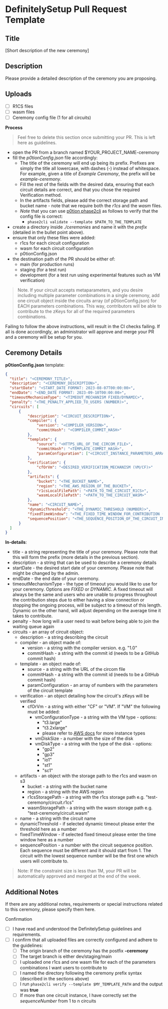 # DefinitelySetup Pull Request Template
## Title

[Short description of the new ceremony]

## Description

Please provide a detailed description of the ceremony you are proposing.

## Uploads

 - [ ] R1CS files 
 - [ ] wasm files 
 - [ ] Ceremony config file (1 for all circuits)

**Process**

> Feel free to delete this section once submitting your PR. This is left here as guidelines. 

- open the PR from a branch named $YOUR_PROJECT_NAME-ceremony
- fill the *p0tionConfig.json* file accordingly:
    + The title of the ceremony will end up being its prefix. Prefixes are simply the title all lowercase, with dashes (*-*) instead of whitespace. For example, given a title of *Example Ceremony*, the prefix will be *example-ceremony*.
    + Fill the rest of the fields with the desired data, ensuring that each circuit details are correct, and that you chose the required Verification method.
    + In the artifacts fields, please add the correct storage path and bucket name - note that we require both the *r1cs* and the *wasm* files.
    + *Note* that you can use [p0tion phase2cli](https://github.com/privacy-scaling-explorations/p0tion) as follows to verify that the config file is correct:
        * `phase2cli validate --template $PATH_TO_THE_TEMPLATE`
- create a directory inside *./ceremonies* and name it with the *prefix* (detailed in the bullet point above). 
- ensure that only these files were added:
    + r1cs for each circuit configuration
    + wasm for each circuit configuration
    + p0tionConfig.json
- the destination path of the PR should be either of:
    + main (for production runs)
    + staging (for a test run)
    + development (for a test run using experimental features such as VM verification)

> Note. If your circuit accepts metaparameters, and you desire including multiple parameter combinations in a single ceremony, add one circuit object inside the circuits array (of p0tionConfig.json) for EACH parameters combinations. This way, contributors will be able to contribute to the zKeys for all of the required parameters combinations. 
    
Failing to follow the above instructions, will result in the CI checks failing. If all is done accordingly, an administrator will approve and merge your PR and a ceremony will be setup for you. 

## Ceremony Details

**p0tionConfig.json** template:

```json 
{
  "title": "<CEREMONY_TITLE>",
  "description": "<CEREMONY_DESCRIPTION>",
  "startDate": "<START_DATE FORMAT: 2023-08-07T00:00:00>",
  "endDate": "<END_DATE FORMAT: 2023-09-10T00:00:00>",
  "timeoutMechanismType": "<TIMEOUT_MECHANISM FIXED/DYNAMIC>",
  "penalty": "<THE_PENALTY_APPLIED_TO_USERS (NUMBER)>",
  "circuits": [
      {
          "description": "<CIRCUIT_DESCRIPTION>",
          "compiler": {
              "version": "<COMPILER_VERSION>",
              "commitHash": "<COMPILER_COMMIT_HASH>"
          },
          "template": {
              "source": "<HTTPS_URL_OF_THE_CIRCOM_FILE>",
              "commitHash": "<TEMPLATE_COMMIT_HASH>",
              "paramConfiguration": ["<CIRCUIT_INSTANCE_PARAMETERS_ARRAY>"]
          },
          "verification": {
              "cfOrVm": "<DESIRED_VERIFICATION_MECHANISM (VM/CF)>"
          },
          "artifacts": {
              "bucket": "<THE_BUCKET_NAME>",
              "region": "<THE_AWS_REGION_OF_THE_BUCKET>",
              "r1csLocalFilePath": "<PATH_TO_THE_CIRCUIT_R1CS>",
              "wasmLocalFilePath": "<PATH_TO_THE_CIRCUIT_WASM>"
          },
          "name": "<CIRCUIT_NAME>",
          "dynamicThreshold": "<THE_DYNAMIC_THRESHOLD (NUMBER)>",
          "fixedTimeWindow": "<THE_FIXED_TIME_WINDOW_FOR_CONTRIBUTION (NUMBER)>",
          "sequencePosition": "<THE_SEQUENCE_POSITION_OF_THE_CIRCUIT_INSTANCE (NUMBER)>"
      }
  ]
}
```

**In-details**:

- title - a string representing the title of your ceremony. Please note that this will form the prefix (more details in the previous section).
- description - a string that can be used to describe a ceremony details
- startDate - the desired start date of your ceremony. Please note that might be changed by the admin.
- endDate - the end date of your ceremony.
- timeoutMechanismType - the type of timeout you would like to use for your ceremony. Options are *FIXED* or *DYNAMIC*. A fixed timeout will always be the same and users who are unable to progress throughout the contribution steps due to either having a slow connection or stopping the ongoing process, will be subject to a timeout of this length. Dynamic on the other hand, will adjust depending on the average time it takes to contribute. 
- penalty - how long will a user need to wait before being able to join the waiting queue again
- circuits - an array of circuit object:
    - description - a string describing the circuit 
    - compiler - an object made of:
        - version - a string with the compiler version. e.g. "1.0"
        - commitHash - a string with the commit id (needs to be a GitHub commit hash)
    - template - an object made of:
        - source - a string with the URL of the circom file
        - commitHash -  a string with the commit id (needs to be a GitHub commit hash)
        - paramConfiguration - an array of numbers with the parameters of the circuit template
    - verification - an object detailing how the circuit's zKeys will be verified
        - cfOrVm - a string with either "CF" or "VM". If "VM" the following must be added:
            - vmConfigurationType - a string with the VM type - options:
                * "t3.large"
                * "t3.2xlarge"
                * please refer to [AWS docs](https://aws.amazon.com/ec2/instance-types/) for more instance types
            - vmDiskSize - a number with the size of the disk
            - vmDiskType - a string with the type of the disk - options:
                * "gp2"
                * "gp3"
                * "io1"
                * "st1"
                * "sc1"
    - artifacts - an object with the storage path to the r1cs and wasm on s3
        - bucket - a string with the bucket name
        - region - a string with the AWS region
        - r1csStoragePath - a string with the r1cs storage path e.g. "test-ceremony/circuit.r1cs"
        - wasmStoragePath - a string with the wasm storage path e.g. "test-ceremony/circuit.wasm"
    - name - a string with the circuit name
    - dynamicThreshold - if selected dynamic timeout please enter the threshold here as a number
    - fixedTimeWindow - if selected fixed timeout please enter the time window here as a number
    - sequencePosition - a number with the circuit sequence position. Each sequence must be different and it should start from 1. The circuit with the lowest sequence number will be the first one which users will contribute to.

> Note: If the constraint size is less than 1M, your PR will be automatically approved and merged at the end of the week.

## Additional Notes

If there are any additional notes, requirements or special instructions related to this ceremony, please specify them here.

Confirmation

 - [ ] I have read and understood the DefinitelySetup guidelines and requirements.
 - [ ] I confirm that all uploaded files are correctly configured and adhere to the guidelines:
    - [ ] The origin branch of the ceremony has the postfix **-ceremony**
    - [ ] The target branch is either dev/staging/main
    - [ ] I uploaded one r1cs and one wasm file for each of the parameters combinations I want users to contribute to
    - [ ] I named the directory following the ceremony prefix syntax (described in the sections above)
    - [ ] I run `phase2cli verify --template $MY_TEMPLATE_PATH` and the output was **true**
    - [ ] If more than one circuit instance, I have correctly set the *sequenceNumber* from 1 to n circuits
